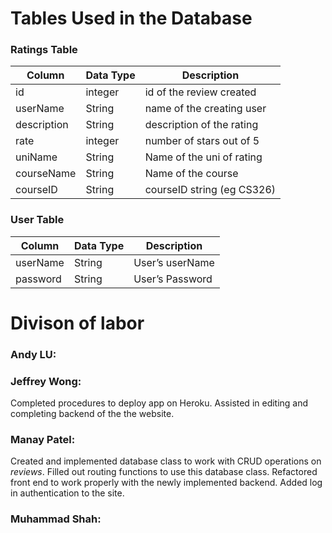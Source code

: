 # Tables Used in the Database

### Ratings Table
| Column       | Data Type | Description              |
|--------------|-----------|--------------------------|
| id           | integer   | id of the review created |
| userName     | String    | name of the creating user|
| description  | String    | description of the rating|
| rate         | integer   | number of stars out of 5 |
| uniName      | String    | Name of the uni of rating|
| courseName   | String    | Name of the course       |
| courseID     | String    | courseID string (eg CS326)|

### User Table
| Column       | Data Type | Description              |
|--------------|-----------|--------------------------|
| userName     | String    | User’s userName          |
| password 	   | String    | User’s Password          |

# Divison of labor

### Andy LU:


### Jeffrey Wong:
Completed procedures to deploy app on Heroku. Assisted in editing and completing backend of the the website.

### Manay Patel:
Created and implemented database class to work with CRUD operations on _reviews_. Filled out routing functions to use this database class. Refactored front end to work properly with the newly implemented backend. Added log in authentication to the site.

### Muhammad Shah:
